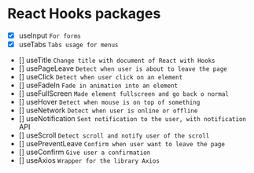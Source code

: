 # React Hooks packages

- [x] useInput
      `For forms`
- [x] useTabs
      `Tabs usage for menus`
- [] useTitle
  `Change title with document of React with Hooks`
- [] usePageLeave
  `Detect when user is about to leave the page`
- [] useClick
  `Detect when user click on an element`
- [] useFadeIn
  `Fade in animation into an element`
- [] useFullScreen
  `Made element fullscreen and go back o normal`
- [] useHover
  `Detect when mouse is on top of something`
- [] useNetwork
  `Detect when user is online or offline`
- [] useNotification
  `Sent notification to the user, with notification `API
- [] useScroll
  `Detect scroll and notify user of the scroll`
- [] usePreventLeave
  `Confirm when user want to leave the page`
- [] useConfirm
  `Give user a confirmation`
- [] useAxios
  `Wrapper for the library Axios`
